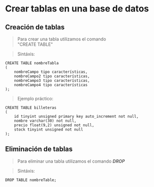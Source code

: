 # Crear tablas en una base de datos

## Creación de tablas

> Para crear una tabla utilizamos el comando  
> "CREATE TABLE"

> Sintáxis:

    CREATE TABLE nombreTabla  
    ( 
        nombreCampo tipo características,  
        nombreCampo2 tipo características,  
        nombreCampo3 tipo características,  
        nombreCampo4 tipo características
    );

> Ejemplo práctico: 

    CREATE TABLE billeteras
    (
        id tinyint unsigned primary key auto_increment not null,
        nombre varchar(30) not null,
        precio float(9,2) unsigned not null,
        stock tinyint unsigned not null
    );

## Eliminación de tablas

> Para eliminar una tabla utilizamos el comando ***DROP***

> Sintáxis:

    DROP TABLE nombreTable;